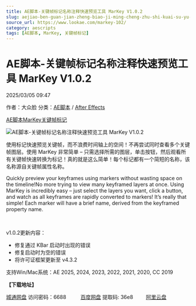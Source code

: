 ```yaml
---
title: AE脚本-关键帧标记名称注释快速预览工具 MarKey V1.0.2
slug: aejiao-ben-guan-jian-zheng-biao-ji-ming-cheng-zhu-shi-kuai-su-yu-lan-gong-ju-markey-v1-0-2
source_url: https://www.lookae.com/markey-102/
category: aescripts
tags: [AE脚本, MarKey, 关键帧标记]
---
```

# AE脚本-关键帧标记名称注释快速预览工具 MarKey V1.0.2

2025/03/05 09:47

作者：大众脸
分类：[AE脚本](https://www.lookae.com/after-effects/aescripts/) / [After Effects](https://www.lookae.com/after-effects/)

[AE脚本](https://www.lookae.com/tag/ae%e8%84%9a%e6%9c%ac/)[MarKey](https://www.lookae.com/tag/markey/)[关键帧标记](https://www.lookae.com/tag/%e5%85%b3%e9%94%ae%e5%b8%a7%e6%a0%87%e8%ae%b0/)

![AE脚本-关键帧标记名称注释快速预览工具 MarKey V1.0.2](https://www.lookae.com/wp-content/uploads/2023/08/MarKey-.jpg "AE脚本-关键帧标记名称注释快速预览工具 MarKey V1.0.2-LookAE.com")

使用标记快速预览关键帧，而不浪费时间轴上的空间！不再尝试同时查看多个关键帧图层。使用 MarKey 非常简单 – 只需选择所需的图层，单击按钮，然后观看所有关键帧快速转换为标记！真的就是这么简单！每个标记都有一个简短的名称，该名称源自关键帧属性名称。

Quickly preview your keyframes using markers without wasting space on the timeline!No more trying to view many keyframed layers at once. Using MarKey is incredibly easy – just select the layers you want, click a button, and watch as all keyframes are rapidly converted to markers! It’s really that simple! Each marker will have a brief name, derived from the keyframed property name.

[﻿﻿﻿](https://cloud.video.taobao.com/play/u/null/p/1/e/6/t/1/424928524699.mp4)

v1.0.2更新内容：

* 修复通过 KBar 启动时出现的错误
* 修复启动时为空的错误
* 将许可证框架更新至 v4.3.2

支持Win/Mac系统：AE 2025, 2024, 2023, 2022, 2021, 2020, CC 2019

**【下载地址】**

[城通网盘](https://url70.ctfile.com/f/2827370-1466898439-63bc56?p=4431) 访问密码：6688          [百度网盘](https://pan.baidu.com/s/1t3h5c7-a4GQXZNeeOBpbjQ?pwd=36e8) 提取码: 36e8         [阿里云盘](https://www.alipan.com/s/S6w4Yb7z9Jx)
